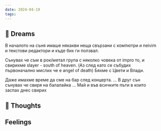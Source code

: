 ```yaml
---
date: 2024-04-19
tags:
---
```


## 💭 Dreams
В началото на съня имаше някакви неща свързани с компютри и neivim и текстови редактори и къде бих ги ползвал.

Сънувах че съм в рок/метал група с няколко човека от impro то, и свирихме slayer - south of heaven. (Аз след като се събудих първоначално мислих че е angel of death) Бяхме с Цвети и Влади. 

Даже имахме време да сме на бар след концерта. 
...
В друг сън сънувах че свиря на балалайка 
... 
Май и във всичките пъти в които заспах днес свирих 
## 🤔 Thoughts 

## Feelings 

